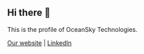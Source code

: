 ## Hi there 👋

This is the profile of OceanSky Technologies.

[Our website](https://oceansky.tech/) | [LinkedIn](https://linkedin.com/company/oceansky-technologies)
